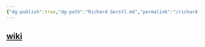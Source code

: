 ```yaml
---
{"dg-publish":true,"dg-path":"Richard Gerstl.md","permalink":"/richard-gerstl/"}
---
```


## [wiki](https://www.wikiwand.com/en/Richard_Gerstl)